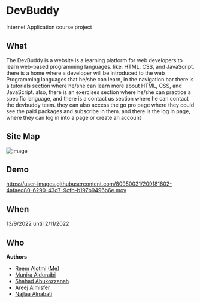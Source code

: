 # DevBuddy
Internet Application course project

## What
The DevBuddy is a website is a learning platform for web developers to learn web-based programming languages. like: HTML, CSS, and JavaScript. there is a home where a developer will be introduced to the web Programming languages that he/she can learn, in the navigation bar there is a tutorials section where he/she can learn more about HTML, CSS, and JavaScript. also, there is an exercises section where he/she can practice a specific language, and there is a contact us section where he can contact the devbuddy team. they can also access the go pro page where they could see the paid packages and subscribe in them. and there is the log in page, where they can log in into a page or create an account

## Site Map
![image](https://user-images.githubusercontent.com/110269220/231642223-265001c2-5c81-476f-9a3c-2b259cd498d1.png)

## Demo
https://user-images.githubusercontent.com/80950031/209181602-4afaed80-6290-43d7-9cfb-b197b9496b6e.mov

## When
13/9/2022 until 2/11/2022

## Who
**Authors**
* [Reem Alotmi (Me)](https://github.com/ReemAlotmi)
* [Munira Alduraibi](https://github.com/MuniraKhaled)
* [Shahad Abukozzanah](https://www.linkedin.com/in/shahad-mohammed-2817b0217)
* [Areej Almisfer]()
* [Najlaa Alnabati]()

